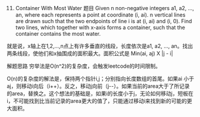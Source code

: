 11. Container With Most Water
题目
Given n non-negative integers a1, a2, ..., an, where each represents a point at coordinate (i, ai). n vertical lines are drawn such that the two endpoints of line i is at (i, ai) and (i, 0). Find two lines, which together with x-axis forms a container, such that the container contains the most water.

就是说，x轴上在1,2,...,n点上有许多垂直的线段，长度依次是a1, a2, ..., an。找出两条线段，使他们和x抽围成的面积最大。面积公式是 Min(ai, aj) X |j - i|

解题思路
穷举法是O(n^2)的复杂度，会触发leetcode的时间限制。

O(n)的复杂度的解法是，保持两个指针i,j；分别指向长度数组的首尾。如果ai 小于aj，则移动i向后（i++）。反之，移动j向前（j--）。如果当前的area大于了所记录的area，替换之。这个想法的基础是，如果i的长度小于j，无论如何移动j，短板在i，不可能找到比当前记录的area更大的值了，只能通过移动i来找到新的可能的更大面积。